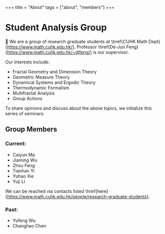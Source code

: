 +++
title = "About"
tags = ["about", "members"]
+++

# Student Analysis Group
👋 We are a group of research graduate students at \href{CUHK Math Dept}{https://www.math.cuhk.edu.hk/}. Professor \href{De-Jun Feng}{https://www.math.cuhk.edu.hk/~djfeng/} is our supervisor.

Our interests include:
- Fractal Geometry and Dimension Theory
- Geometric Measure Theory
- Dynamical Systems and Ergodic Theory
- Thermodynamic Formalism
- Multifractal Analysis
- Group Actions

To share opinions and discuss about the above topics, we initialize this series of seminars.

## Group Members
### Current:
- Caiyun Ma
- Jiaming Wu
- Zhou Feng
- Tianhan Yi
- Yuhao Xie
- Yuji Li
  
We can be reached via contacts listed \href{here}{https://www.math.cuhk.edu.hk/people/research-graduate-students}.

### Past:
- Yufeng Wu
- Changhao Chen
